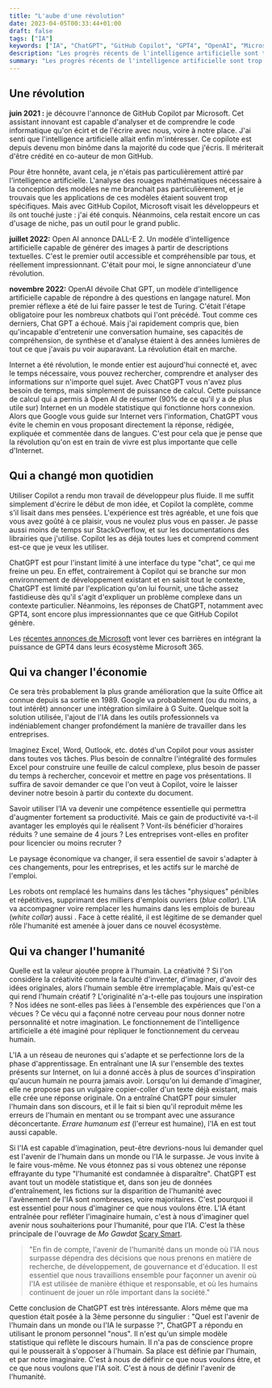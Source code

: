 ```yaml
---
title: "L'aube d'une révolution"
date: 2023-04-05T00:33:44+01:00
draft: false
tags: ["IA"]
keywords: ["IA", "ChatGPT", "GitHub Copilot", "GPT4", "OpenAI", "Microsoft", "humanité"]
description: "Les progrès récents de l'intelligence artificielle sont trop importants pour être ignorés."
summary: "Les progrès récents de l'intelligence artificielle sont trop importants pour être ignorés."
---
```



## Une révolution
__juin 2021 :__ je découvre l'annonce de GitHub Copilot par Microsoft. Cet assistant innovant est capable d'analyser et de comprendre le code informatique qu'on écirt et de l'écrire avec nous, voire à notre place. J'ai senti que l'intelligence artificielle allait enfin m'intéresser. Ce copilote est depuis devenu mon binôme dans la majorité du code que j'écris. Il mériterait d'être crédité en co-auteur de mon GitHub.

Pour être honnête, avant cela, je n'étais pas particulièrement attiré par l'intelligence artificielle. L'analyse des rouages mathématiques nécessaire à la conception des modèles ne me branchait pas particulièrement, et je trouvais que les applications de ces modèles étaient souvent trop spécifiques. Mais avec GitHub Copilot, Microsoft visait les développeurs et ils ont touché juste : j'ai été conquis. Néanmoins, cela restait encore un cas d'usage de niche, pas un outil pour le grand public. 

__juillet 2022:__ Open AI annonce DALL-E 2. Un modèle d'intelligence artificielle capable de générer des images à partir de descriptions textuelles. C'est le premier outil accessible et compréhensible par tous, et réellement impressionnant. C'était pour moi, le signe annonciateur d'une révolution.

__novembre 2022:__ OpenAI dévoile Chat GPT, un modèle d'intelligence artificielle capable de répondre à des questions en langage naturel. Mon premier réflexe a été de lui faire passer le test de Turing. C'était l'étape obligatoire pour les nombreux chatbots qui l'ont précédé. Tout comme ces derniers, Chat GPT a échoué. Mais j'ai rapidement compris que, bien qu'incapable d'entretenir une conversation humaine, ses capacités de compréhension, de synthèse et d'analyse étaient à des années lumières de tout ce que j'avais pu voir auparavant. La révolution était en marche.

Internet a été révolution, le monde entier est aujourd'hui connecté et, avec le temps nécessaire, vous pouvez rechercher, comprendre et analyser des informations sur n'importe quel sujet. Avec ChatGPT vous n'avez plus besoin de temps, mais simplement de puissance de calcul. Cette puissance de calcul qui a permis à Open AI de résumer (90% de ce qu'il y a de plus utile sur) Internet en un modèle statistique qui fonctionne hors connexion. Alors que Google vous guide sur Internet vers l'information, ChatGPT vous évite le chemin en vous proposant directement la réponse, rédigée, expliquée et commentée dans de langues. C'est pour cela que je pense que la révolution qu'on est en train de vivre est plus importante que celle d'Internet.

## Qui a changé mon quotidien

Utiliser Copilot a rendu mon travail de développeur plus fluide. Il me suffit simplement d'écrire le début de mon idée, et Copilot la complète, comme s'il lisait dans mes pensées. L'expérience est très agréable, et une fois que vous avez goûté à ce plaisir, vous ne voulez plus vous en passer. Je passe aussi moins de temps sur StackOverflow, et sur les documentations des librairies que j'utilise. Copilot les as déjà toutes lues et comprend comment est-ce que je veux les utiliser. 

ChatGPT est pour l'instant limité à une interface du type "chat", ce qui me freine un peu. En effet, contrairement à Copilot qui se branche sur mon environnement de développement existant et en saisit tout le contexte, ChatGPT est limité par l'explication qu'on lui fournit, une tâche assez fastidieuse dès qu'il s'agit d'expliquer un problème complexe dans un contexte particulier. Néanmoins, les réponses de ChatGPT, notamment avec GPT4, sont encore plus impressionnantes que ce que GitHub Copilot génère. 

Les [récentes annonces de Microsoft](https://news.microsoft.com/fr-fr/2023/03/16/microsoft-365-copilot-un-nouvel-assistant-personnel-commande-par-le-langage-naturel/) vont lever ces barrières en intégrant la puissance de GPT4 dans leurs écosystème Microsoft 365.

## Qui va changer l'économie

Ce sera très probablement la plus grande amélioration que la suite Office ait connue depuis sa sortie en 1989. Google va probablement (ou du moins, a tout intérêt) annoncer une intégration similaire à G Suite. Quelque soit la solution utilisée, l'ajout de l'IA dans les outils professionnels va indéniablement changer profondément la manière de travailler dans les entreprises.

Imaginez Excel, Word, Outlook, etc. dotés d'un Copilot pour vous assister dans toutes vos tâches.  Plus besoin de connaître l'intégralité des formules Excel pour construire une feuille de calcul complexe, plus besoin de passer du temps à rechercher, concevoir et mettre en page vos présentations. Il suffira de savoir demander ce que l'on veut à Copilot, voire le laisser deviner notre besoin à partir du contexte du document.

Savoir utiliser l'IA va devenir une compétence essentielle qui permettra d'augmenter  fortement sa productivité. Mais ce gain de productivité va-t-il avantager les employés qui le réalisent ? Vont-ils bénéficier d'horaires réduits ? une semaine de 4 jours ? Les entreprises vont-elles en profiter pour licencier ou moins recruter ?

Le paysage économique va changer, il sera essentiel de savoir s'adapter à ces changements, pour les entreprises, et les actifs sur le marché de l'emploi.

Les robots ont remplacé les humains dans les tâches "physiques" pénibles et répétitives, supprimant des milliers d'emplois ouvriers (_blue collar_). L'IA va accompagner voire remplacer les humains dans les emplois de bureau (_white collar_) aussi . Face à cette réalité, il est légitime de se demander quel rôle l'humanité est amenée à jouer dans ce nouvel écosystème.

## Qui va changer l'humanité

Quelle est la valeur ajoutée propre à l'humain. La créativité ? Si l'on considère la créativité comme la faculté d'inventer, d'imaginer, d'avoir des idées originales, alors l'humain semble être irremplaçable. Mais qu'est-ce qui rend l'humain créatif ? L'originalité n'a-t-elle pas toujours une inspiration ? Nos idées ne sont-elles pas liées à l'ensemble des expériences que l'on a vécues ? Ce vécu qui a façonné notre cerveau pour nous donner notre personnalité et notre imagination. Le fonctionnement de l'intelligence artificielle a été imaginé pour répliquer le fonctionnement du cerveau humain. 

L'IA a un réseau de neurones qui s'adapte et se perfectionne lors de la phase d'apprentissage. En entraînant une IA sur l'ensemble des textes présents sur Internet, on lui a donné accès à plus de sources d'inspiration qu'aucun humain ne pourra jamais avoir. Lorsqu'on lui demande d'imaginer, elle ne propose pas un vulgaire copier-coller d'un texte déjà existant, mais elle crée une réponse originale. On a entraîné ChatGPT pour simuler l'humain dans son discours, et il le fait si bien qu'il reproduit même les erreurs de l'humain en mentant ou se trompant avec une assurance déconcertante. _Errare humanum est_ (l'erreur est humaine), l'IA en est tout aussi capable.

Si l'IA est capable d'imagination, peut-être devrions-nous lui demander quel est l'avenir de l'humain dans un monde ou l'IA le surpasse. Je vous invite à le faire vous-même. Ne vous étonnez pas si vous obtenez une réponse effrayante du type "l'humanité est condamnée à disparaître". ChatGPT est avant tout un modèle statistique et, dans son jeu de données d'entraînement, les fictions sur la disparition de l'humanité avec l'avènement de l'IA sont nombreuses, voire majoritaires. C'est pourquoi il est essentiel pour nous d'imaginer ce que nous voulons être. L'IA étant entraînée pour refléter l'imaginaire humain, c'est à nous d'imaginer quel avenir nous souhaiterions pour l'humanité, pour que l'IA. C'est la thèse principale de l'ouvrage de _Mo Gawdat_ [Scary Smart](https://www.mogawdat.com/scarysmart).

> "En fin de compte, l'avenir de l'humanité dans un monde où l'IA nous surpasse dépendra des décisions que nous prenons en matière de recherche, de développement, de gouvernance et d'éducation. Il est essentiel que nous travaillions ensemble pour façonner un avenir où l'IA est utilisée de manière éthique et responsable, et où les humains continuent de jouer un rôle important dans la société."

Cette conclusion de ChatGPT est très intéressante. Alors même que ma question était posée à la 3ème personne du singulier : "Quel est l'avenir de l'humain dans un monde ou l'IA le surpasse ?", ChatGPT a répondu en utilisant le pronom personnel "nous". Il n'est qu'un simple modèle statistique qui reflète le discours humain. Il n'a pas de conscience propre qui le pousserait à s'opposer à l'humain. Sa place est définie par l'humain, et par notre imaginaire. C'est à nous de définir ce que nous voulons être, et ce que nous voulons que l'IA soit. C'est à nous de définir l'avenir de l'humanité.
